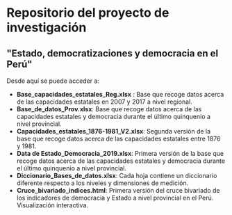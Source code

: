 
# Repositorio del proyecto de investigación 
## "Estado, democratizaciones y democracia en el Perú"

Desde aquí se puede acceder a:

* **Base_capacidades_estatales_Reg.xlsx** : Base que recoge datos acerca de las capacidades estatales en 2007 y 2017 a nivel regional. 
* **Base_de_datos_Prov.xlsx**: Base que recoge datos acerca de las capacidades estatales y democracia durante el último quinquenio a nivel provincial. 
* **Capacidades_estatales_1876-1981_V2.xlsx**: Segunda versión de la base que recoge datos acerca de las capacidades estatales entre 1876 y 1981.
* **Data de Estado_Democracia_2019.xlsx**: Primera versión de la base que recoge datos acerca de las capacidades estatales y democracia durante el último quinquenio a nivel provincial. 
* **Diccionario_Bases_de_datos.xlsx**: Cada hoja contiene un diccionario diferente respecto a los niveles y dimensiones de medición.
* **Cruce_bivariado_indices.html**: Primera versión del cruce bivariado de los indicadores de democracia y Estado a nivel provincial en el Perú. Visualización interactiva.
